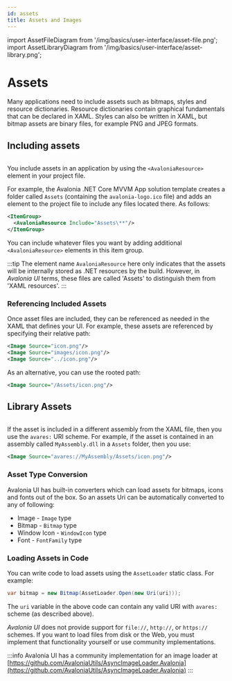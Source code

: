 ```yaml
---
id: assets
title: Assets and Images
---
```


import AssetFileDiagram from '/img/basics/user-interface/asset-file.png';
import AssetLibraryDiagram from '/img/basics/user-interface/asset-library.png';

# Assets

Many applications need to include assets such as bitmaps, styles and resource dictionaries. Resource dictionaries contain graphical fundamentals that can be declared in XAML. Styles can also be written in XAML, but bitmap assets are binary files, for example PNG and JPEG formats.

## Including assets

<img src={AssetFileDiagram} alt=''/>

You include assets in an application by using the `<AvaloniaResource>` element in your project file.

For example, the Avalonia .NET Core MVVM App solution template creates a folder called `Assets` (containing the `avalonia-logo.ico` file) and adds an element to the project file to include any files located there. As follows:

```xml
<ItemGroup>
  <AvaloniaResource Include="Assets\**"/>
</ItemGroup>
```

You can include whatever files you want by adding additional `<AvaloniaResource>` elements in this item group.

:::tip
The element name `AvaloniaResource` here only indicates that the assets will be internally stored as .NET resources by the build. However, in _Avalonia UI_ terms, these files are called 'Assets' to distinguish them from 'XAML resources'.
:::


### Referencing Included Assets

Once asset files are included, they can be referenced as needed in the XAML that defines your UI. For example, these assets are referenced by specifying their relative path:

```xml
<Image Source="icon.png"/>
<Image Source="images/icon.png"/>
<Image Source="../icon.png"/>
```

As an alternative, you can use the rooted path:

```xml
<Image Source="/Assets/icon.png"/>
```

## Library Assets

<img src={AssetLibraryDiagram} alt=''/>

If the asset is included in a different assembly from the XAML file, then you use the `avares:` URI scheme. For example, if the asset is contained in an assembly called `MyAssembly.dll` in a `Assets` folder, then you use:

```xml
<Image Source="avares://MyAssembly/Assets/icon.png"/>
```

### Asset Type Conversion

Avalonia UI has built-in converters which can load assets for bitmaps, icons and fonts out of the box. So an assets Uri can be automatically converted to any of following:

* Image - `Image` type
* Bitmap - `Bitmap` type
* Window Icon - `WindowIcon` type
* Font - `FontFamily` type

### Loading Assets in Code

You can write code to load assets using the `AssetLoader` static class. For example:

```csharp title='C#'
var bitmap = new Bitmap(AssetLoader.Open(new Uri(uri)));
```

The `uri` variable in the above code can contain any valid URI with `avares:` scheme (as described above).

_Avalonia UI_ does not provide support for `file://`, `http://`, or `https://` schemes. If you want to load files from disk or the Web, you must implement that functionality yourself or use community implementations.

:::info
Avalonia UI has a community implementation for an image loader at [https://github.com/AvaloniaUtils/AsyncImageLoader.Avalonia](https://github.com/AvaloniaUtils/AsyncImageLoader.Avalonia)
:::
